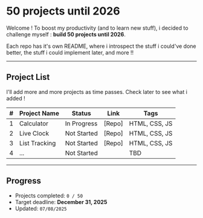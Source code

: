 # 50 projects until 2026

Welcome ! To boost my productivity (and to learn new stuff), i decided to challenge myself : **build 50 projects until 2026**.

Each repo has it's own README, where i introspect the stuff i could've done better, the stuff i could implement later, and more !!

---

## Project List

I'll add more and more projects as time passes. Check later to see what i added !

| #  | Project Name                  | Status   | Link                         | Tags                    |
|----|-------------------------------|----------|------------------------------|-------------------------|
| 1  | Calculator                  | In Progress | [Repo] | HTML, CSS, JS |
| 2  | Live Clock               | Not Started | [Repo] | HTML, CSS, JS |
| 3  | List Tracking                     | Not Started | [Repo] | HTML, CSS, JS |
| 4  | ...                          | Not Started | | TBD                     |

---

## Progress

- Projects completed: `0 / 50`
- Target deadline: **December 31, 2025**
- Updated: `07/08/2025`
